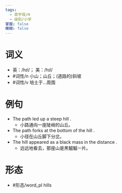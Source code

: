 ```yaml
---
tags:
  - 首字母/H
  - 级别/小学
掌握: false
模糊: false
---
```

# 词义
- 英：/hɪl/； 美：/hɪl/
- #词性/n  小山；山丘；(道路的)斜坡
- #词性/v  培土于…周围
# 例句
- The path led up a steep hill .
	- 小路通向一座陡峭的山丘。
- The path forks at the bottom of the hill .
	- 小径在山丘脚下分岔。
- The hill appeared as a black mass in the distance .
	- 远远地看去，那座山是黑魆魆一片。
# 形态
- #形态/word_pl hills
